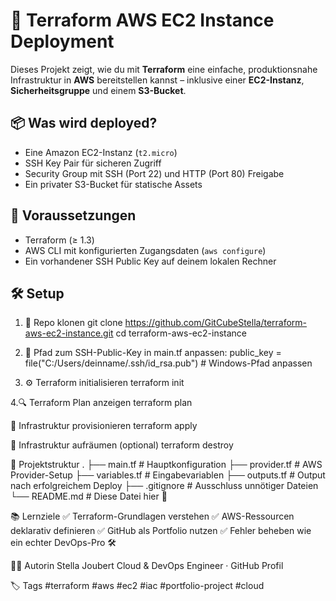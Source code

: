 # 🚀 Terraform AWS EC2 Instance Deployment

Dieses Projekt zeigt, wie du mit **Terraform** eine einfache, produktionsnahe Infrastruktur in **AWS** bereitstellen kannst – inklusive einer **EC2-Instanz**, **Sicherheitsgruppe** und einem **S3-Bucket**.

## 📦 Was wird deployed?

- Eine Amazon EC2-Instanz (`t2.micro`)
- SSH Key Pair für sicheren Zugriff
- Security Group mit SSH (Port 22) und HTTP (Port 80) Freigabe
- Ein privater S3-Bucket für statische Assets

## 🔧 Voraussetzungen

- Terraform (≥ 1.3)
- AWS CLI mit konfigurierten Zugangsdaten (`aws configure`)
- Ein vorhandener SSH Public Key auf deinem lokalen Rechner

## 🛠️ Setup

1. 🔁 Repo klonen
git clone https://github.com/GitCubeStella/terraform-aws-ec2-instance.git
cd terraform-aws-ec2-instance

2. 🔑 Pfad zum SSH-Public-Key in main.tf anpassen:
public_key = file("C:/Users/deinname/.ssh/id_rsa.pub") # Windows-Pfad anpassen


3. ⚙️ Terraform initialisieren
terraform init

4.🔍 Terraform Plan anzeigen
terraform plan


🚀 Infrastruktur provisionieren
terraform apply

🧹 Infrastruktur aufräumen (optional)
terraform destroy


📁 Projektstruktur
.
├── main.tf               # Hauptkonfiguration
├── provider.tf           # AWS Provider-Setup
├── variables.tf          # Eingabevariablen
├── outputs.tf            # Output nach erfolgreichem Deploy
├── .gitignore            # Ausschluss unnötiger Dateien
└── README.md             # Diese Datei hier 🫶


📚 Lernziele
✅ Terraform-Grundlagen verstehen
✅ AWS-Ressourcen deklarativ definieren
✅ GitHub als Portfolio nutzen
✅ Fehler beheben wie ein echter DevOps-Pro 🛠️

👩‍💻 Autorin
Stella Joubert
Cloud & DevOps Engineer · GitHub Profil

🏷️ Tags
#terraform #aws #ec2 #iac #portfolio-project #cloud
